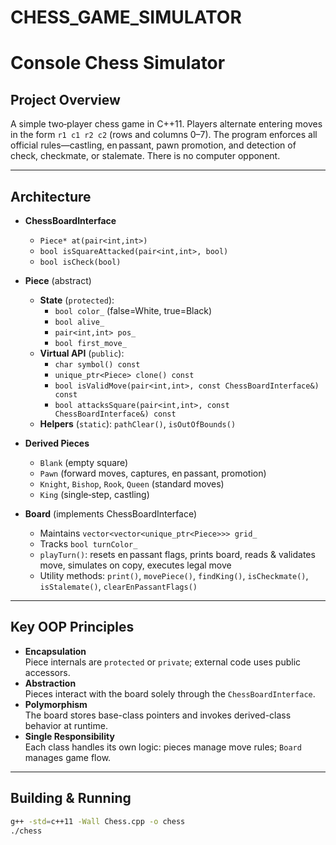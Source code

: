 # CHESS_GAME_SIMULATOR
# Console Chess Simulator

## Project Overview  
A simple two‑player chess game in C++11. Players alternate entering moves in the form `r1 c1 r2 c2` (rows and columns 0–7). The program enforces all official rules—castling, en passant, pawn promotion, and detection of check, checkmate, or stalemate. There is no computer opponent.

---

## Architecture  

- **ChessBoardInterface**  
  - `Piece* at(pair<int,int>)`  
  - `bool isSquareAttacked(pair<int,int>, bool)`  
  - `bool isCheck(bool)`  

- **Piece** (abstract)  
  - **State** (`protected`):  
    - `bool color_` (false=White, true=Black)  
    - `bool alive_`  
    - `pair<int,int> pos_`  
    - `bool first_move_`  
  - **Virtual API** (`public`):  
    - `char symbol() const`  
    - `unique_ptr<Piece> clone() const`  
    - `bool isValidMove(pair<int,int>, const ChessBoardInterface&) const`  
    - `bool attacksSquare(pair<int,int>, const ChessBoardInterface&) const`  
  - **Helpers** (`static`): `pathClear()`, `isOutOfBounds()`

- **Derived Pieces**  
  - `Blank` (empty square)  
  - `Pawn` (forward moves, captures, en passant, promotion)  
  - `Knight`, `Bishop`, `Rook`, `Queen` (standard moves)  
  - `King` (single‑step, castling)

- **Board** (implements ChessBoardInterface)  
  - Maintains `vector<vector<unique_ptr<Piece>>> grid_`  
  - Tracks `bool turnColor_`  
  - `playTurn()`: resets en passant flags, prints board, reads & validates move, simulates on copy, executes legal move  
  - Utility methods: `print()`, `movePiece()`, `findKing()`, `isCheckmate()`, `isStalemate()`, `clearEnPassantFlags()`

---

## Key OOP Principles  

- **Encapsulation**  
  Piece internals are `protected` or `private`; external code uses public accessors.  
- **Abstraction**  
  Pieces interact with the board solely through the `ChessBoardInterface`.  
- **Polymorphism**  
  The board stores base-class pointers and invokes derived-class behavior at runtime.  
- **Single Responsibility**  
  Each class handles its own logic: pieces manage move rules; `Board` manages game flow.

---

## Building & Running  

```bash
g++ -std=c++11 -Wall Chess.cpp -o chess
./chess
